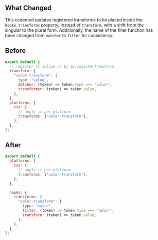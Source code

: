 ## What Changed

This codemod updates registered transforms to be placed inside the `hooks.transforms` property, instead of `transform`, with a shift from the singular to the plural form. Additionally, the name of the filter function has been changed from `matcher` to `filter` for consistency.

## Before

```jsx
export default {
  // register it inline or by SD.registerTransform
  transform: {
    "color-transform": {
      type: "value",
      matcher: (token) => token.type === "color",
      transformer: (token) => token.value,
    },
  },
  platforms: {
    css: {
      // apply it per platform
      transforms: ["color-transform"],
    },
  },
};
```

## After

```jsx
export default {
  platforms: {
    css: {
      // apply it per platform
      transforms: ["color-transform"],
    },
  },

  hooks: {
    transforms: {
      "color-transform": {
        type: "value",
        filter: (token) => token.type === "color",
        transform: (token) => token.value,
      },
    },
  },
};
```
